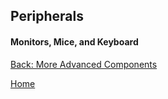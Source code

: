 ## Peripherals
#### Monitors, Mice, and Keyboard

[Back: More Advanced Components](More-Advanced-Components.md)

[Home](README.md)
